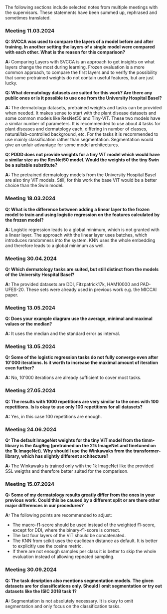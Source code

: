The following sections include selected notes from multiple meetings with the supervisors. These statements have been summed up, rephrased and sometimes translated.

### Meeting 11.03.2024

**Q: SVCCA was used to compare the layers of a model before and after training. In another setting the layers of a single model were compared with each other. What is the reason for this comparison?**

**A:** Comparing Layers with SVCCA is an approach to get insights on what layers change the most during learning. Frozen evaluation is a more common approach, to compare the first layers and to verify the possibility that some pretrained weights do not contain useful features, but are just lucky.

**Q: What dermatology datasets are suited for this work? Are there any public ones or is it possible to use one from the University Hospital Basel?**

**A:** The dermatology datasets, pretrained weights and tasks can be provided when needed. It makes sense to start with the plant disease datasets and some common models like ResNet50 and Tiny-ViT. These two models have a similar number of parameters.
It is recommended to use about 4 tasks for plant diseases and dermatology each, differing in number of classes, natural/lab-controlled background, etc.
For the tasks it is recommended to use mainly classification rather than segmentation. Segmentation would give an unfair advantage for some model architectures.

**Q: PDDD does not provide weights for a tiny ViT model which would have a similar size as the ResNet50 model. Would the weights of the tiny Swin be a suitable substitute?**

**A:** The pretrained dermatology models from the University Hospital Basel are also tiny ViT models. Still, for this work the base ViT would be a better choice than the Swin model.

### Meeting 18.03.2024

**Q: What is the difference between adding a linear layer to the frozen model to train and using logistic regression on the features calculated by the frozen model?**

**A:** Logistic regression leads to a global minimum, which is not granted with a linear layer. The approach with the linear layer uses batches, which introduces randomness into the system. KNN uses the whole embedding and therefore leads to a global minimum as well.

### Meeting 30.04.2024

**Q: Which dermatology tasks are suited, but still distinct from the models of the University Hospital Basel?**

**A:** The provided datasets are DDI, Fitzpatrick17k, HAM10000 and PAD-UFES-20. These sets were already used in previous work e.g. the MICCAI paper.

### Meeting 13.05.2024

**Q: Does your example diagram use the average, minimal and maximal values or the median?**

**A:** It uses the median and the standard error as interval.

### Meeting 13.05.2024

**Q: Some of the logistic regression tasks do not fully converge even after 10'000 iterations. Is it worth to increase the maximal amount of iteration even further?**

**A:** No, 10'000 iterations are already sufficient to cover most tasks.

### Meeting 27.05.2024

**Q: The results with 1000 repetitions are very similar to the ones with 100 repetitions. Is is okay to use only 100 repetitions for all datasets?**

**A:** Yes, in this case 100 repetitions are enough.

### Meeting 24.06.2024

**Q: The default ImageNet weights for the tiny ViT model from the timm-library is the AugReg (pretrained on the 21k ImageNet and finetuned on the 1k ImageNet). Why should I use the Winkawaks from the transformer-library, which has slightly different architecture?**

**A:** The Winkawaks is trained only with the 1k ImageNet like the provided SSL weigths and therefore better suited for the comparison.

### Meeting 15.07.2024

**Q: Some of my dermatology results greatly differ from the ones in your previous work. Could this be caused by a different split or are there other major differences in our procedures?**

**A:** The following points are recommended to adjust:

- The macro-f1-score should be used instead of the weighted f1-score, except for DDI, where the binary-f1-score is correct.
- The last four layers of the ViT should be concatenated.
- The KNN from scikit uses the euclidean distance as default. It is better to explicitly use the cosine metric.
- If there are not enough samples per class it is better to skip the whole evaluation instead of allowing repeated sampling.

### Meeting 30.09.2024

**Q: The task desription also mentions segmentation models. The given datasets are for classifications only. Should I omit segmentation or try out datasets like the ISIC 2018 task 1?**

**A:** Segmentation is not absolutely necessary. It is okay to omit segmentation and only focus on the classification tasks.
